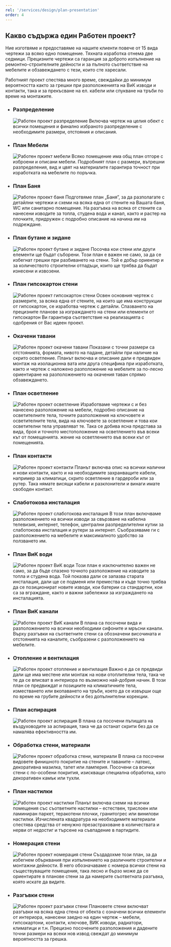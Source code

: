 ```yaml
---
rel: '/services/design/plan-presentation'
order: 4
---
```

## Какво съдържа един **Работен проект**?
Ние изготвяме и предоставяме на нашите клиенти повече от 15 вида чертежи за всяко едно помещение. Тяхната изработка отнема две седмици. Прецизните чертежи са гаранция за доброто изпълнение на ремонтно-строителните дейности и за пълното съответствие на мебелите и обзавеждането с тези, които сте харесали.

Работният проект спестява много време, свеждайки до минимум вероятността както за грешки при разположенията на ВиК изводи и контакти, така и за прекъсване на ел. кабели или спукване на тръби по време на монтажите. 

-   ### Разпределение
    ![Работен проект разпределение](../images/plan-01.v.png)
    Включва чертеж на целия обект с всички помещения и финално избраното разпределение с необходимите размери, отстояния и описания.

-   ### План Мебели
    ![Работен проект мебели](../images/plan-17.v.png)
    Всяко помещение има общ план отгоре с изброени и описани мебели. Подробният план с размери, вътрешни разпределения, вид и цвят на материалите гарантира точност при изработката на мебелите по поръчка.

-   ### План Баня
    ![Работен проект баня](../images/plan-16.v.png)
    Подготвяме план „Баня”, за да разполагате с детайлни чертежи и схеми на всяка една от стените на Вашата баня, WC или санитарно помещение. На разгъвка на всяка от стените са нанесени изводите за топла, студена вода и канал, както и растер на плочките, придружен с подробно описание на начина им на подреждане.

-   ### План бутане и зидане
    ![Работен проект бутане и зидане](../images/plan-02.v.png)
    Посочва кои стени или други елементи ще бъдат съборени. Този план е важен не само, за да се избегнат грешки при разбиването на стени. Той е добър ориентир и за количеството строителни отпадъци, които ще трябва да бъдат изнесени и извозени.

-   ### План гипсокартон стени
    ![Работен проект гипсокартон стени](../images/plan-04.v.png)
    Освен основния чертеж с размерите, за всяка една от стените, на които ще има конструкции от гипсокартон, се изработва чертеж с детайли. Спазването на прецизните планове за изграждането на стени или елементи от гипсокартон Ви гарантира съответствие на реализацията с одобрения от Вас идеен проект. 

-   ### Окачени тавани
    ![Работен проект окачени тавани](../images/plan-03.v.png)
    Показани с точни размери са отстоянията, формата, нивото на падане, детайли при наличие на скрито осветление. Планът включва и описание дали е предвиден монтаж на изолационна вата или друга специфика при изработката, както и чертеж с наложено разположение на мебелите за по-лесно ориентиране на разположението на окачения таван спрямо обзавеждането.

-   ### План осветление
    ![Работен проект осветление](../images/plan-05.v.png)
    Изработваме чертежи с и без нанесено разположение на мебели, подробно описание на осветителните тела, точните разположения на ключовете и осветителните тела, вида на ключовете за осветление и това кои осветителни тела управляват те. Така се добива ясна представа за вида, броя и точното местоположение на осветлението във всеки кът от помещенията. жение на осветлението във всеки кът от помещенията.

-   ### План контакти
    ![Работен проект контакти](../images/plan-18.v.png)
    Планът включва опис на всички налични и нови контакти, както и на необходимите захранващите кабели, например за климатици, скрито осветление в гардероби или за рутер. Така нямате висящи кабели и разклонители и винаги имате свободен контакт.

-   ### Слаботокова инсталация
    ![Работен проект слаботокова инсталация](../images/plan-07.v.png)
    В този план включваме разположението на всички изводи за свързване на кабелна телевизия, интернет, телефон, централни разпределителни кутии за слаботокова инсталация и рутери за интернет. Съобразяваме ги с разположението на мебелите и максималното удобство за ползването им.

-   ### План ВиК води
    ![Работен проект ВиК води](../images/plan-08.v.png)
    Този план е изключително важен не само, за да бъде спазено точното разположение на изводите за топла и студена вода. Той показва дали се запазва старата инсталация, дали ще се подменя или премества и къде точно трябва да се позиционират новите изводи, кои батерии са стандартни, кои са за вграждане, както и важни забележки за изграждането на инсталацията.

-   ### План ВиК канали
    ![Работен проект ВиК канали](../images/plan-09.v.png)
    В плана са посочени вида и разположението на всички необходими сифоните и мръсни канали. Върху разгъвки на съответните стени са обозначени височината и отстоянията на каналите, съобразени с разположението на мебелите.

-   ### Отопление и вентилация
    ![Работен проект отопление и вентилация](../images/plan-10.v.png)
    Важно е да се предвиди дали ще има местене или монтаж на нови отоплителни тела, така че те да се вписват в интериора по възможно най-добрия начин. В този план се предвиждат и позициите на климатичните тела, изместването или вкопаването на тръби, което да се извърши още по време на грубите дейности и без допълнителни корекции.

-   ### План аспирация
    ![Работен проект аспирация](../images/plan-11.v.png)
    В плана са посочени пътищата на въздуховодите за аспирация, така че да останат скрити без да се намалява ефективността им.

-   ### Обработка стени, материали
    ![Работен проект обработка стени, материали](../images/plan-13.v.png)
    В плана са посочени видовете финишното покритие на стените и таваните – латекс, декоративна мазилка, тапет или ламперия. Посочени са всички стени с по-особени покрития, изискващи специална обработка, като декоративен камък или тухли. 

-   ### План настилки
    ![Работен проект настилки](../images/plan-14.v.png)
   Планът включва схеми на всички помещения със съответните настилки – естествен, трислоен или ламиниран паркет, теракотени плочки, гранитогрес или винилови настилки. Изчислената квадратура на необходимите материали спестява средства от ненужно презастраховане в количествата и нерви от недостиг и търсене на съвпадение в партидите.

-   ### Номерация стени
    ![Работен проект номерация стени](../images/plan-15.v.png)
    Създадохме този план, за да избегнем обърквания при изпълнението на различните строителни и монтажни дейности. В него обозначаваме с номера всички стени на съществуващите помещения, така лесно и бързо може да се ориентирате в планове стени за да намерите съответната разгъвка, която искате да видите. 

-   ### Разгъвки стени
    ![Работен проект разгъвки стени](../images/plan-19.v.png)
    Плановете стени включват разгъвки на всяка една стена от обекта с означени всички елементи от интериора, нанесени заедно на един чертеж – мебели, гипсокартони, контакти, ключове, ВИК изводи, радиатори, климатици и т.н. Прецизно посочените разположения и дадените точни размери на всеки нов извод свеждат до минимум вероятността за грешка. 